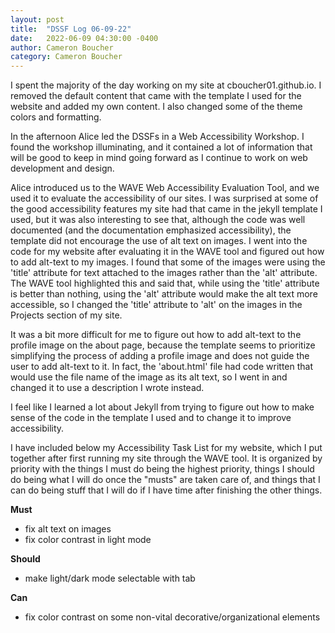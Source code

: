 ```yaml
---
layout: post
title:  "DSSF Log 06-09-22"
date:   2022-06-09 04:30:00 -0400
author: Cameron Boucher
category: Cameron Boucher
---
```


I spent the majority of the day working on my site at cboucher01.github.io. I removed the default content that came with the template I used for the website and added my own content. I also changed some of the theme colors and formatting.

In the afternoon Alice led the DSSFs in a Web Accessibility Workshop. I found the workshop illuminating, and it contained a lot of information that will be good to keep in mind going forward as I continue to work on web development and design.

Alice introduced us to the WAVE Web Accessibility Evaluation Tool, and we used it to evaluate the accessibility of our sites. I was surprised at some of the good accessibility features my site had that came in the jekyll template I used, but it was also interesting to see that, although the code was well documented (and the documentation emphasized accessibility), the template did not encourage the use of alt text on images. I went into the code for my website after evaluating it in the WAVE tool and figured out how to add alt-text to my images. I found that some of the images were using the 'title' attribute for text attached to the images rather than the 'alt' attribute. The WAVE tool highlighted this and said that, while using the 'title' attribute is better than nothing, using the 'alt' attribute would make the alt text more accessible, so I changed the 'title' attribute to 'alt' on the images in the Projects section of my site.

It was a bit more difficult for me to figure out how to add alt-text to the profile image on the about page, because the template seems to prioritize simplifying the process of adding a profile image and does not guide the user to add alt-text to it. In fact, the 'about.html' file had code written that would use the file name of the image as its alt text, so I went in and changed it to use a description I wrote instead.

I feel like I learned a lot about Jekyll from trying to figure out how to make sense of the code in the template I used and to change it to improve accessibility.

I have included below my Accessibility Task List for my website, which I put together after first running my site through the WAVE tool. It is organized by priority with the things I must do being the highest priority, things I should do being what I will do once the "musts" are taken care of, and things that I can do being stuff that I will do if I have time after finishing the other things.

**Must**
- fix alt text on images
- fix color contrast in light mode

**Should**
- make light/dark mode selectable with tab

**Can**
- fix color contrast on some non-vital decorative/organizational elements
